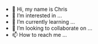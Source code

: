 - 👋 Hi, my name is Chris
- 👀 I’m interested in ...
- 🌱 I’m currently learning ...
- 💞️ I’m looking to collaborate on ...
- 📫 How to reach me ...
